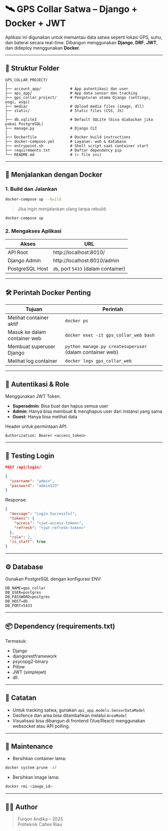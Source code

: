 # 🛰️ GPS Collar Satwa – Django + Docker + JWT

Aplikasi ini digunakan untuk memantau data satwa seperti lokasi GPS, suhu, dan baterai secara real-time. Dibangun menggunakan **Django**, **DRF**, **JWT**, dan dideploy menggunakan **Docker**.

---

## 📁 Struktur Folder

```
GPS_COLLAR_PROJECT/
│
├── account_app/             # App autentikasi dan user
├── api_app/                 # App data sensor dan tracking
├── gps_collar_project/      # Pengaturan utama Django (settings, wsgi, asgi)
├── media/                   # Upload media files (image, dll)
├── static/                  # Static files (CSS, JS)
│
├── db.sqlite3               # Default SQLite (bisa diabaikan jika pakai PostgreSQL)
├── manage.py                # Django CLI
│
├── Dockerfile               # Docker build instructions
├── docker-compose.yml       # Layanan: web & database
├── entrypoint.sh            # Shell script saat container start
├── requirements.txt         # Daftar dependency pip
└── README.md                # (← file ini)
```

---

## 🚀 Menjalankan dengan Docker

### 1. Build dan Jalankan

```bash
docker-compose up --build
```

> Jika ingin menjalankan ulang tanpa rebuild:
```bash
docker-compose up
```

### 2. Mengakses Aplikasi

| Akses                    | URL                        |
|--------------------------|-----------------------------|
| API Root                 | http://localhost:8010/      |
| Django Admin             | http://localhost:8010/admin |
| PostgreSQL Host          | `db`, port `5433` (dalam container) |

---

## 🛠️ Perintah Docker Penting

| Tujuan                          | Perintah                                                  |
|----------------------------------|------------------------------------------------------------|
| Melihat container aktif         | `docker ps`                                               |
| Masuk ke dalam container web    | `docker exec -it gps_collar_web bash`                    |
| Membuat superuser Django        | `python manage.py createsuperuser` (dalam container web) |
| Melihat log container           | `docker logs gps_collar_web`                             |

---

## 🔐 Autentikasi & Role

Menggunakan JWT Token:

- **Superadmin**: Bisa buat dan hapus semua user
- **Admin**: Hanya bisa membuat & menghapus user dari instansi yang sama
- **Guest**: Hanya bisa melihat data

Header untuk permintaan API:

```
Authorization: Bearer <access_token>
```

---

## 🧪 Testing Login

```json
POST /api/login/

{
  "username": "admin",
  "password": "admin123"
}
```

Response:

```json
{
  "message": "Login Successful",
  "tokens": {
    "access": "<jwt-access-token>",
    "refresh": "<jwt-refresh-token>"
  },
  "role": 2,
  "is_staff": true
}
```

---

## ⚙️ Database

Gunakan PostgreSQL dengan konfigurasi ENV:

```
DB_NAME=gps_collar
DB_USER=postgres
DB_PASSWORD=postgres
DB_HOST=db
DB_PORT=5433
```

---

## 📦 Dependency (requirements.txt)

Termasuk:
- Django
- djangorestframework
- psycopg2-binary
- Pillow
- JWT (simplejwt)
- dll.

---

## 📍 Catatan

- Untuk tracking satwa, gunakan `api_app.models.SensorDataModel`
- Geofence dan area bisa ditambahkan melalui `AreaModel`
- Visualisasi bisa dibangun di frontend (Vue/React) menggunakan websocket atau API polling.

---

## 🧹 Maintenance

- Bersihkan container lama:
```bash
docker system prune -af
```

- Bersihkan image lama:
```bash
docker rmi <image_id>
```

---

## 👨‍💻 Author

> Furqon Andika – 2025  
> Politeknik Caltex Riau

